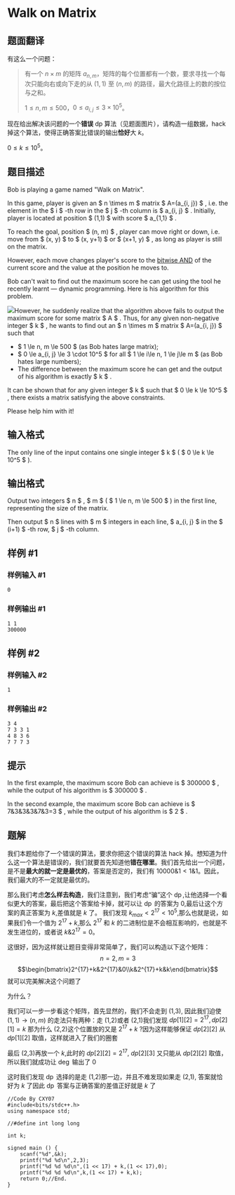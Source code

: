 # Walk on Matrix

## 题面翻译

有这么一个问题：

> 有一个 $n \times m$ 的矩阵 $a_{n, m}$，矩阵的每个位置都有一个数，要求寻找一个每次只能向右或向下走的从 $(1, 1)$ 至 $(n, m)$ 的路径，最大化路径上的数的按位与之和。
>
> $1 \leq n, m \leq 500$，$0 \leq a_{i, j} \leq 3 \times 10^5$。

现在给出解决该问题的一个**错误** dp 算法（见题面图片），请构造一组数据，hack 掉这个算法，使得正确答案比错误的输出**恰好**大 $k$。

$0 \leq k \leq 10^5$。

## 题目描述

Bob is playing a game named "Walk on Matrix".

In this game, player is given an $ n \times m $ matrix $ A=(a_{i, j}) $ , i.e. the element in the $ i $ -th row in the $ j $ -th column is $ a_{i, j} $ . Initially, player is located at position $ (1,1) $ with score $ a_{1,1} $ .

To reach the goal, position $ (n, m) $ , player can move right or down, i.e. move from $ (x, y) $ to $ (x, y+1) $ or $ (x+1, y) $ , as long as player is still on the matrix.

However, each move changes player's score to the [bitwise AND](https://en.wikipedia.org/wiki/Bitwise_operation#AND) of the current score and the value at the position he moves to.

Bob can't wait to find out the maximum score he can get using the tool he recently learnt — dynamic programming. Here is his algorithm for this problem.

 ![](https://cdn.luogu.com.cn/upload/vjudge_pic/CF1332D/f77be4abbc0e4a1768015d201a26d68f6c552a32.png)However, he suddenly realize that the algorithm above fails to output the maximum score for some matrix $ A $ . Thus, for any given non-negative integer $ k $ , he wants to find out an $ n \times m $ matrix $ A=(a_{i, j}) $ such that

- $ 1 \le n, m \le 500 $ (as Bob hates large matrix);
- $ 0 \le a_{i, j} \le 3 \cdot 10^5 $ for all $ 1 \le i\le n, 1 \le j\le m $ (as Bob hates large numbers);
- The difference between the maximum score he can get and the output of his algorithm is exactly $ k $ .

It can be shown that for any given integer $ k $ such that $ 0 \le k \le 10^5 $ , there exists a matrix satisfying the above constraints.

Please help him with it!

## 输入格式

The only line of the input contains one single integer $ k $ ( $ 0 \le k \le 10^5 $ ).

## 输出格式

Output two integers $ n $ , $ m $ ( $ 1 \le n, m \le 500 $ ) in the first line, representing the size of the matrix.

Then output $ n $ lines with $ m $ integers in each line, $ a_{i, j} $ in the $ (i+1) $ -th row, $ j $ -th column.

## 样例 #1

### 样例输入 #1

```
0
```

### 样例输出 #1

```
1 1
300000
```

## 样例 #2

### 样例输入 #2

```
1
```

### 样例输出 #2

```
3 4
7 3 3 1
4 8 3 6
7 7 7 3
```

## 提示

In the first example, the maximum score Bob can achieve is $ 300000 $ , while the output of his algorithm is $ 300000 $ .

In the second example, the maximum score Bob can achieve is $ 7\&3\&3\&3\&7\&3=3 $ , while the output of his algorithm is $ 2 $ .

## 题解
我们本题给你了一个错误的算法，要求你把这个错误的算法 hack 掉。想知道为什么这一个算法是错误的，我们就要首先知道他**错在哪里**。我们首先给出一个问题，是不是**最大的就一定是最优的**，答案是否定的，我们有 $10000\&1<1\&1$。因此，我们最大的不一定就是最优的。

那么我们考虑**怎么样去构造**，我们注意到，我们考虑“骗”这个 $\operatorname{dp}$,让他选择一个看似更大的答案，最后把这个答案给卡掉，就可以让 $\operatorname{dp}$ 的答案为 0,最后让这个方案的真正答案为 $k$,差值就是 $k$ 了。
我们发现 $k_{max}<2^{17}<10^5$,那么也就是说，如果我们令一个值为 $2^{17}+k$,那么 $2^{17}$ 和 $k$ 的二进制位是不会相互影响的，也就是不发生进位的，或者说 $k\&2^{17}=0$。

这很好，因为这样就让题目变得非常简单了，我们可以构造以下这个矩阵：
$$n=2,m=3$$
$$\begin{bmatrix}2^{17}+k&2^{17}&0\\k&2^{17}+k&k\end{bmatrix}$$
就可以完美解决这个问题了

为什么？

我们可以一步一步看这个矩阵，首先显然的，我们不会走到 (1,3), 因此我们迫使 $(1,1)\to(n,m)$ 的走法只有两种：走 (1,2)或者 (2,1)我们发现 $dp[1][2]=2^{17},dp[2][1]=k$ 那为什么 (2,2)这个位置放的又是 $2^{17}+k$ ?因为这样能够保证 $dp[2][2]$ 从 $dp[1][2]$ 取值，这样就进入了我们的圈套

最后 (2,3)再放一个 $k$,此时的 $dp[2][2]=2^{17}$, $dp[2][3]$ 又只能从 $dp[2][2]$ 取值，所以我们就成功让 $\deg$ 输出了 0

这时我们发现 $\operatorname{dp}$ 选择的是走 (1,2)那一边，并且不难发现如果走 (2,1), 答案就恰好为 $k$ 了因此 $\operatorname{dp}$ 答案与正确答案的差值正好就是 $k$ 了
```
//Code By CXY07
#include<bits/stdc++.h>
using namespace std;

//#define int long long

int k;

signed main () {
	scanf("%d",&k);
	printf("%d %d\n",2,3);
	printf("%d %d %d\n",(1 << 17) + k,(1 << 17),0);
	printf("%d %d %d\n",k,(1 << 17) + k,k);
	return 0;//End.
}

```